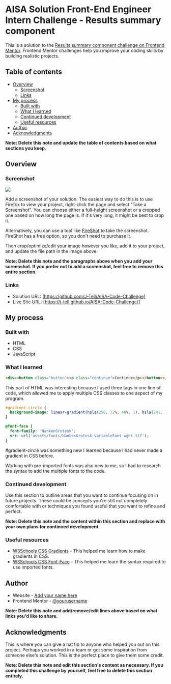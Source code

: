 # AISA Solution Front-End Engineer Intern Challenge - Results summary component

This is a solution to the [Results summary component challenge on Frontend Mentor](https://www.frontendmentor.io/challenges/results-summary-component-CE_K6s0maV). Frontend Mentor challenges help you improve your coding skills by building realistic projects. 

## Table of contents

- [Overview](#overview)
  - [Screenshot](#screenshot)
  - [Links](#links)
- [My process](#my-process)
  - [Built with](#built-with)
  - [What I learned](#what-i-learned)
  - [Continued development](#continued-development)
  - [Useful resources](#useful-resources)
- [Author](#author)
- [Acknowledgments](#acknowledgments)

**Note: Delete this note and update the table of contents based on what sections you keep.**

## Overview

### Screenshot

![](./screenshot.jpg)

Add a screenshot of your solution. The easiest way to do this is to use Firefox to view your project, right-click the page and select "Take a Screenshot". You can choose either a full-height screenshot or a cropped one based on how long the page is. If it's very long, it might be best to crop it.

Alternatively, you can use a tool like [FireShot](https://getfireshot.com/) to take the screenshot. FireShot has a free option, so you don't need to purchase it. 

Then crop/optimize/edit your image however you like, add it to your project, and update the file path in the image above.

**Note: Delete this note and the paragraphs above when you add your screenshot. If you prefer not to add a screenshot, feel free to remove this entire section.**

### Links

- Solution URL: [https://github.com/J-Tell/AISA-Code-Challenge]
- Live Site URL: [https://j-tell.github.io/AISA-Code-Challenge/]

## My process

### Built with

- HTML
- CSS
- JavaScript

### What I learned

```html
<div><button class="button"><p class="continue">Continue</p></button></div>
```
This part of HTML was interesting because I used three tags in one line of code, which allowed me to apply multiple CSS classes to one aspect of my program.

```css
#gradient-circle {
  background-image: linear-gradient(hsla(256, 72%, 46%, 1), hsla(241, 72%, 46%, 0));
}

@font-face {
  font-family: 'HankenGrotesk';
  src: url('assets/fonts/HankenGrotesk-VariableFont_wght.ttf');
}
```
#gradient-circle was something new I learned because I had never made a gradient in CSS before.

Working with pre-imported fonts was also new to me, so I had to research the syntax to add the multiple fonts to the code.

### Continued development

Use this section to outline areas that you want to continue focusing on in future projects. These could be concepts you're still not completely comfortable with or techniques you found useful that you want to refine and perfect.

**Note: Delete this note and the content within this section and replace with your own plans for continued development.**

### Useful resources

- [W3Schools CSS Gradients](https://www.w3schools.com/css/css3_gradients.asp) - This helped me learn how to make gradients in CSS.
- [W3Schools CSS Font-Face](https://www.w3schools.com/cssref/atrule_font-face.php) - This helped me learn the syntax required to use imported fonts.

## Author

- Website - [Add your name here](https://www.your-site.com)
- Frontend Mentor - [@yourusername](https://www.frontendmentor.io/profile/yourusername)

**Note: Delete this note and add/remove/edit lines above based on what links you'd like to share.**

## Acknowledgments

This is where you can give a hat tip to anyone who helped you out on this project. Perhaps you worked in a team or got some inspiration from someone else's solution. This is the perfect place to give them some credit.

**Note: Delete this note and edit this section's content as necessary. If you completed this challenge by yourself, feel free to delete this section entirely.**
